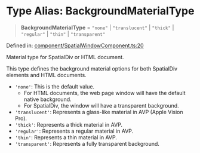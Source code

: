 # Type Alias: BackgroundMaterialType

> **BackgroundMaterialType** = `"none"` \| `"translucent"` \| `"thick"` \| `"regular"` \| `"thin"` \| `"transparent"`

Defined in: [component/SpatialWindowComponent.ts:20](https://github.com/webspatial/webspatial-sdk/blob/4b99b8c118df67a102dd2d333c40fa2b5e426143/core/src/core/component/SpatialWindowComponent.ts#L20)

Material type for SpatialDiv or HTML document.

This type defines the background material options for both SpatialDiv elements and HTML documents.

- `'none'`: This is the default value.
  - For HTML documents, the web page window will have the default native background.
  - For SpatialDiv, the window will have a transparent background.
- `'translucent'`: Represents a glass-like material in AVP (Apple Vision Pro).
- `'thick'`: Represents a thick material in AVP.
- `'regular'`: Represents a regular material in AVP.
- `'thin'`: Represents a thin material in AVP.
- `'transparent'`: Represents a fully transparent background.
